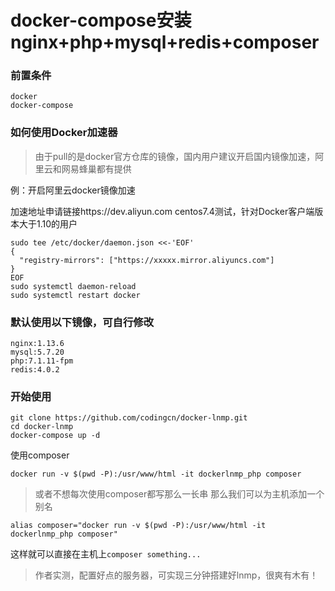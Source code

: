 # docker-compose安装nginx+php+mysql+redis+composer
### 前置条件
```
docker
docker-compose
```
### 如何使用Docker加速器
>由于pull的是docker官方仓库的镜像，国内用户建议开启国内镜像加速，阿里云和网易蜂巢都有提供

例：开启阿里云docker镜像加速

加速地址申请链接https://dev.aliyun.com
centos7.4测试，针对Docker客户端版本大于1.10的用户
```
sudo tee /etc/docker/daemon.json <<-'EOF'
{
  "registry-mirrors": ["https://xxxxx.mirror.aliyuncs.com"]
}
EOF
sudo systemctl daemon-reload
sudo systemctl restart docker
```
### 默认使用以下镜像，可自行修改
```
nginx:1.13.6
mysql:5.7.20
php:7.1.11-fpm
redis:4.0.2
```


### 开始使用
```
git clone https://github.com/codingcn/docker-lnmp.git
cd docker-lnmp
docker-compose up -d
```

使用composer
```
docker run -v $(pwd -P):/usr/www/html -it dockerlnmp_php composer
```
>或者不想每次使用composer都写那么一长串
那么我们可以为主机添加一个别名

```
alias composer="docker run -v $(pwd -P):/usr/www/html -it dockerlnmp_php composer"
```
这样就可以直接在主机上`composer something...`

>作者实测，配置好点的服务器，可实现三分钟搭建好lnmp，很爽有木有！